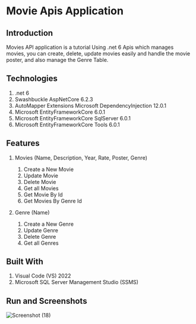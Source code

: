 # Movie Apis Application

## Introduction
Movies API application is a tutorial Using .net 6 Apis which manages movies, you can create, delete, update movies easily and handle the movie poster, and also manage the Genre Table.

## Technologies
1) .net 6
2) Swashbuckle AspNetCore 6.2.3
3) AutoMapper Extensions Microsoft DependencyInjection 12.0.1
4) Microsoft EntityFrameworkCore 6.0.1
5) Microsoft EntityFrameworkCore SqlServer 6.0.1
6) Microsoft EntityFrameworkCore Tools 6.0.1

## Features
1) Movies (Name, Description, Year, Rate, Poster, Genre)
      1) Create a New Movie
      2) Update Movie
      3) Delete Movie
      4) Get all Movies
      5) Get Movie By Id
      6) Get Movies By Genre Id
     
2) Genre (Name)
      1) Create a New Genre
      2) Update Genre
      3) Delete Genre
      4) Get all Genres

## Built With
1) Visual Code (VS) 2022
2) Microsoft SQL Server Management Studio (SSMS)

   
## Run and Screenshots
![Screenshot (18)](https://github.com/EssamSheriff/Movie_Apis/assets/72581790/d9e92f01-725f-4cbc-b38f-167671b46fd9)


